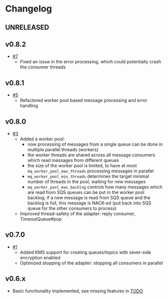 # Changelog

## UNRELEASED

## v0.8.2

* [#7](https://github.com/kukushkin/mimi-messaging-sqs_sns/pull/7)
  * Fixed an issue in the error processing, which could potentially crash the consumer threads

## v0.8.1

* [#5](https://github.com/kukushkin/mimi-messaging-sqs_sns/pull/5)
  * Refactored worker pool based message processing and error handling

## v0.8.0

* [#3](https://github.com/kukushkin/mimi-messaging-sqs_sns/pull/3)
  * Added a worker pool:
    * now processing of messages from a single queue can be done in multiple parallel threads (workers)
    * the worker threads are shared across all message consumers which read messages from different queues
    * the size of the worker pool is limited, to have at most `mq_worker_pool_max_threads` processing messages in parallel
    * `mq_worker_pool_min_threads` determines the target minimal number of threads in the pool, waiting for new messages
    * `mq_worker_pool_max_backlog` controls how many messages which are read from SQS queues can be put in the worker pool backlog; if a new message is read from SQS queue and the backlog is full, this message is NACK-ed (put back into SQS queue for the other consumers to process)
  * Improved thread-safety of the adapter: reply consumer, TimeoutQueue#pop

## v0.7.0

* [#1](https://github.com/kukushkin/mimi-messaging-sqs_sns/pull/1)
  * Added KMS support for creating queues/topics with sever-side encryption enabled
  * Optimized stopping of the adapter: stopping all consumers in parallel


## v0.6.x

* Basic functionality implemented, see missing features in [TODO](TODO.md)
